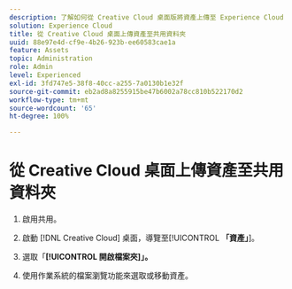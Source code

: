 ```yaml
---
description: 了解如何從 Creative Cloud 桌面版將資產上傳至 Experience Cloud 的共用資料夾。
solution: Experience Cloud
title: 從 Creative Cloud 桌面上傳資產至共用資料夾
uuid: 88e97e4d-cf9e-4b26-923b-ee60583cae1a
feature: Assets
topic: Administration
role: Admin
level: Experienced
exl-id: 3fd747e5-38f8-40cc-a255-7a0130b1e32f
source-git-commit: eb2ad8a8255915be47b6002a78cc810b522170d2
workflow-type: tm+mt
source-wordcount: '65'
ht-degree: 100%

---
```


# 從 Creative Cloud 桌面上傳資產至共用資料夾

1. 啟用共用。

1. 啟動 [!DNL Creative Cloud] 桌面，導覽至&#x200B;[!UICONTROL **「資產」**]。

1. 選取「**[!UICONTROL 開啟檔案夾]」。**

1. 使用作業系統的檔案瀏覽功能來選取或移動資產。
